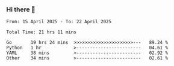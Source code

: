 ### Hi there 👋

<!--
**zhumeme/zhumeme** is a ✨ _special_ ✨ repository because its `README.md` (this file) appears on your GitHub profile.

Here are some ideas to get you started:

- 🔭 I’m currently working on ...
- 🌱 I’m currently learning ...
- 👯 I’m looking to collaborate on ...
- 🤔 I’m looking for help with ...
- 💬 Ask me about ...
- 📫 How to reach me: ...
- 😄 Pronouns: ...
- ⚡ Fun fact: ...
-->

<!--START_SECTION:waka-->

```all_time
From: 15 April 2025 - To: 22 April 2025

Total Time: 21 hrs 11 mins

Go       19 hrs 24 mins  >>>>>>>>>>>>>>>>>>>>>>---   89.24 %
Python   1 hr            >------------------------   04.61 %
YAML     38 mins         >------------------------   02.92 %
Other    34 mins         >------------------------   02.61 %
```

<!--END_SECTION:waka-->
